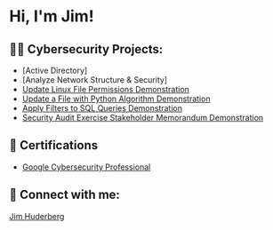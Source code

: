 <h1>Hi, I'm Jim! </h1>
<h2>👨‍💻 Cybersecurity Projects:</h2>
 
  - [Active Directory]
  - [Analyze Network Structure & Security]
  - [Update Linux File Permissions Demonstration](https://github.com/Hberg007/LinuxFilePermissionDemo)
  - [Update a File with Python Algorithm Demonstration](https://github.com/Hberg007/UpdateFileThoughPythonDemo/tree/main)
  - [Apply Filters to SQL Queries Demonstration](https://github.com/Hberg007/SQLQueriesDemo/tree/main)
  - [Security Audit Exercise Stakeholder Memorandum Demonstration](https://github.com/Hberg007/SecurityAuditStakeholderMemorandumDemo)
 
 

<h2>📄 Certifications</h2>
   
  - [Google Cybersecurity Professional](https://www.credly.com/badges/00287b4b-6ea2-4620-9266-41522bc44bd1/linked_in_profile)



<h2> 🤳 Connect with me:</h2>

<div class="badge-base LI-profile-badge" data-locale="en_US" data-size="medium" data-theme="light" data-type="VERTICAL" data-vanity="jim-huderberg-259310271" data-version="v1"><a class="badge-base__link LI-simple-link" href="https://www.linkedin.com/in/jim-huderberg-259310271?trk=profile-badge">Jim Huderberg</a></div>
              
